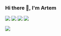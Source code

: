 ### Hi there 👋, I'm Artem

![](https://img.shields.io/badge/OS-Linux-informational?style=flat-square&logo=linux&logoColor=white&color=24b3a7)
![](https://img.shields.io/badge/Editor-VSCode-informational?style=flat-square&logo=visual-studio-code&logoColor=white&color=24b3a7)
![](https://img.shields.io/badge/Code-Python-informational?style=flat-square&logo=python&logoColor=white&color=24b3a7)
![](https://img.shields.io/badge/Shell-Bash-informational?style=flat-square&logo=gnu-bash&logoColor=white&color=24b3a7)

<!--https://github-readme-stats.vercel.app/api?username=artemermulin&show_icons=true&count_private=true&theme=vue)-->
![](https://github-readme-stats.vercel.app/api/top-langs/?username=artemermulin&layout=compact)
